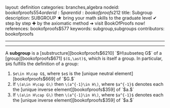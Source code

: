 layout: definition
categories: branches,algebra
nodeid: bookofproofs$554
orderid: 5
parentid: bookofproofs$212
title: Subgroup
description: SUBGROUP ★ bring your math skills to the graduate level ✔ step by step ✚ by the axiomatic method ➜ visit BookOfProofs now!
references: bookofproofs$577
keywords: subgroup,subgroups
contributors: bookofproofs

---


---

A **subgroup** is a [substructure][bookofproofs$6210] `$H\subseteq G$` of a [group][bookofproofs$671] `$(G,\ast)$`, which is itself a group. In particular, `$H$` fulfills the definition of a group:


1. `$e\in H\cap G$`, where `$e$` is the [unique neutral element][bookofproofs$669] of `$G.$`
1. If `\(a\in H\cap G\)` then `\(a^{-1}\in H\)`, where `$a^{-1}$` denotes each the [unique inverse element][bookofproofs$359] of `$a.$`
1. If `\(a\in H\cap G\)` then `\(a^{-1}\in H\)`, where `$a^{-1}$` denotes each the [unique inverse element][bookofproofs$359] of `$a.$`
